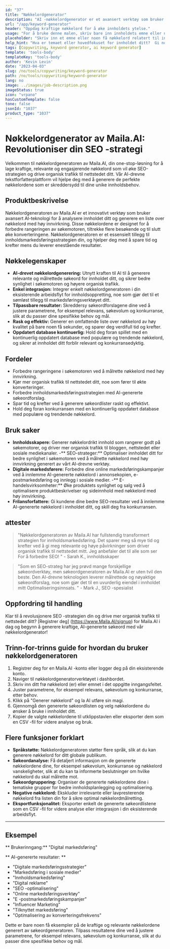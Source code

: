 ```yaml
---
id: "37"
title: "Nøkkelordgenerator"
description: "AI -nøkkelordgenerator er et avansert verktøy som bruker kunstig intelligens for å generere relevante og kraftige nøkkelord for innholdet ditt.  Det hjelper deg å oppdage unike og høypresterende nøkkelord for å optimalisere blogginnleggene, artiklene og annet online innhold for bedre synlighet og engasjement."
url: "/app/keyword-generator"
header: "Oppdag kraftige nøkkelord for å øke innholdets ytelse."
usage: "For å bruke denne malen, skriv bare inn innholdets emne eller noen få relaterte søkeord.  AI-nøkkelordgeneratoren vil deretter generere en liste over relevante og høypresterende nøkkelord for å optimalisere innholdet ditt for bedre synlighet og engasjement."
placeholder: "Skriv inn et emne eller noen få nøkkelord relatert til innholdet ditt, for eksempel digital markedsføring, reiseblogging eller treningstips."
help_hint: "Hva er temaet eller hovedfokuset for innholdet ditt?  Gi noen få relaterte søkeord, så genererer vi en liste over kraftige nøkkelord for å forbedre innholdets ytelse."
tags: [Copywriting, keyword generator, ai keyword generator]
template: 'tools-body'
templateKey: 'tools-body'
author: 'Kevin Levin'
date: "2023-04-03"
slug: /no/tools/copywriting/keyword-generator
path: /no/tools/copywriting/keyword-generator
lang: no
image: ../images/job-description.png
imageStatus: true
icon: "vrpano"
hasCustomTemplate: false
tone: false
jsonId: "1037"
product_type: "1037"
---
```

# Nøkkelordgenerator av Maila.AI: Revolutioniser din SEO -strategi

Velkommen til nøkkelordgeneratoren av Maila.AI, din one-stop-løsning for å lage kraftige, relevante og engasjerende nøkkelord som vil øke SEO-strategien og drive organisk trafikk til nettstedet ditt.  Vår AI-drevne tekstforfatterplattform vil hjelpe deg med å generere de perfekte nøkkelordene som er skreddersydd til dine unike innholdsbehov.

## Produktbeskrivelse

Nøkkelordgeneratoren av Maila.AI er et innovativt verktøy som bruker avansert AI-teknologi for å analysere innholdet ditt og generere en liste over nøkkelord med høy innvirkning.  Disse nøkkelordene er designet for å forbedre rangeringen av søkemotoren, tiltrekke flere besøkende og til slutt øke konverteringene.  Nøkkelordgeneratoren er et essensielt tillegg til innholdsmarkedsføringsstrategien din, og hjelper deg med å spare tid og krefter mens du leverer enestående resultater.

## Nøkkelegenskaper

- **AI-drevet nøkkelordgenerering:** Utnytt kraften til AI til å generere relevante og målrettede søkeord for innholdet ditt, og sikrer bedre synlighet i søkemotoren og høyere organisk trafikk.
 - **Enkel integrasjon:** Integrer enkelt nøkkelordgeneratoren i din eksisterende arbeidsflyt for innholdsoppretting, noe som gjør det til et sømløst tillegg til markedsføringsverktøyet ditt.
 - **Tilpassbare resultater:** Skreddersy søkeordforslagene dine ved å justere parametrene, for eksempel relevans, søkevolum og konkurranse, slik at du passer dine spesifikke behov og mål.
 - **Rask og effektiv:** Generer en omfattende liste over nøkkelord av høy kvalitet på bare noen få sekunder, og sparer deg verdifull tid og krefter.
 - **Oppdatert database kontinuerlig:** Hold deg foran spillet med en kontinuerlig oppdatert database med populære og trendende nøkkelord, og sikrer at innholdet ditt forblir relevant og konkurransedyktig.

## Fordeler

- Forbedre rangeringene i søkemotoren ved å målrette nøkkelord med høy innvirkning.
 - Kjør mer organisk trafikk til nettstedet ditt, noe som fører til økte konverteringer.
 - Forbedre innholdsmarkedsføringsstrategien med AI-genererte søkeordforslag.
 - Spar tid og krefter ved å generere søkeordlister raskt og effektivt.
 - Hold deg foran konkurransen med en kontinuerlig oppdatert database med populære og trendende nøkkelord.

## Bruk saker

- **Innholdsskapere:** Generer nøkkelordrikt innhold som rangerer godt på søkemotorer, og driver mer organisk trafikk til bloggen, nettstedet eller sosiale mediekanaler.
 -** SEO-strateger:** Optimaliser innholdet ditt for bedre synlighet i søkemotoren ved å målrette nøkkelord med høy innvirkning generert av vårt AI-drevne verktøy.
 - **Digitale markedsførere:** Forbedre dine online markedsføringskampanjer ved å innlemme AI-genererte nøkkelord i annonsekopien, e-postmarkedsføring og innlegg i sosiale medier.
 -** E-handelsvirksomheter:** Øke produktets synlighet og salg ved å optimalisere produktbeskrivelser og sideinnhold med nøkkelord med høy innvirkning.
 - **Frilansforfattere:** Gi kundene dine bedre SEO-resultater ved å innlemme AI-genererte nøkkelord i innholdet ditt, og skill deg fra konkurransen.

## attester

> "Nøkkelordgeneratoren av Maila.AI har fullstendig transformert strategien for innholdsmarkedsføring. Det sparer meg så mye tid og krefter ved å gi meg relevante og høye påvirkninger som driver organisk trafikk til nettstedet mitt. Jeg anbefaler det til alle som ser  For å forbedre SEO! "  - Sarah K., innholdsskaper

> "Som en SEO-strateg har jeg prøvd mange forskjellige søkeordverktøy, men søkeordgeneratoren av Maila.AI er uten tvil den beste. Den AI-drevne teknologien leverer målrettede og nøyaktige søkeordforslag, noe som gjør det til en uvurderlig eiendel i innholdet mitt  Optimaliseringsinnsats. "  - Mark J., SEO -spesialist

## Oppfordring til handling

Klar til å revolusjonere SEO -strategien din og drive mer organisk trafikk til nettstedet ditt?  [Registrer deg] (https://www.Maila.AI/signup) for Maila.AI i dag og begynn å generere kraftige, AI-genererte søkeord med vår nøkkelordgenerator!

## Trinn-for-trinns guide for hvordan du bruker nøkkelordgeneratoren

1. Registrer deg for en Maila.AI -konto eller logger deg på din eksisterende konto.
 2. Naviger til nøkkelordgeneratorverktøyet i dashbordet.
 3. Skriv inn ditt frø nøkkelord (er) eller emnet i det oppgitte inngangsfeltet.
 4. Juster parametrene, for eksempel relevans, søkevolum og konkurranse, etter behov.
 5. Klikk på "Generer nøkkelord" og la AI utføre sin magi.
 6. Gjennomgå den genererte søkeordlisten og velg nøkkelordene du ønsker å bruke i innholdet ditt.
 7. Kopier de valgte nøkkelordene til utklippstavlen eller eksporter dem som en CSV -fil for videre analyse og bruk.

## Flere funksjoner forklart

- **Språkstøtte:** Nøkkelordgeneratoren støtter flere språk, slik at du kan generere nøkkelord for ditt globale publikum.
 - **Søkeordanalyse:** Få detaljert informasjon om de genererte nøkkelordene dine, for eksempel søkevolum, konkurranse og nøkkelord vanskeligheter, slik at du kan ta informerte beslutninger om hvilke nøkkelord du skal målrette mot.
 - **Søkeordgruppering:** Organiser de genererte nøkkelordene dine i tematiske grupper for bedre innholdsplanlegging og optimalisering.
 - **Negative nøkkelord:** Ekskluder irrelevante eller lavpresterende nøkkelord fra listen din for å sikre optimal nøkkelordmålretting.
 - **Eksportfunksjonalitet:** Eksporter enkelt de genererte søkeordlistene som en CSV -fil for videre analyse eller integrasjon i din eksisterende arbeidsflyt.

---

## Eksempel

** Brukerinngang:** "Digital markedsføring"

** AI-genererte resultater: **

- "Digitale markedsføringsstrategier"
 - "Markedsføring i sosiale medier"
 - "Innholdsmarkedsføring"
 - "Digital reklame"
 - "SEO -optimalisering"
 - "Online markedsføringsverktøy"
 - "E -postmarkedsføringskampanjer"
 - "Influencer Marketing"
 - "Tilknyttet markedsføring"
 - "Optimalisering av konverteringsfrekvens"

Dette er bare noen få eksempler på de kraftige og relevante nøkkelordene generert av søkeordgeneratoren.  Tilpass resultatene dine ved å justere parametrene, for eksempel relevans, søkevolum og konkurranse, slik at du passer dine spesifikke behov og mål.
